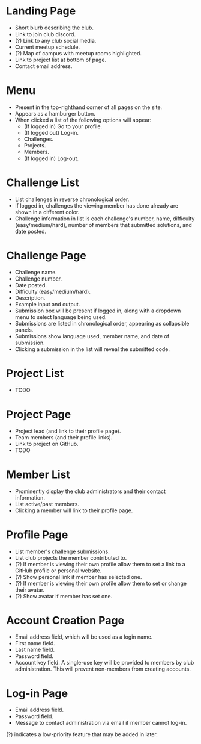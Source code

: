 # Landing Page
- Short blurb describing the club.
- Link to join club discord.
- (?) Link to any club social media.
- Current meetup schedule.
- (?) Map of campus with meetup rooms highlighted.
- Link to project list at bottom of page.
- Contact email address.

# Menu
- Present in the top-righthand corner of all pages on the site.
- Appears as a hamburger button.
- When clicked a list of the following options will appear:
    - (If logged in) Go to your profile.
    - (If logged out) Log-in.
    - Challenges.
    - Projects.
    - Members.
    - (If logged in) Log-out.

# Challenge List
- List challenges in reverse chronological order.
- If logged in, challenges the viewing member has done already are shown in a different color.
- Challenge information in list is each challenge's number, name, difficulty (easy/medium/hard), number of members that submitted solutions, and date posted.

# Challenge Page
- Challenge name.
- Challenge number.
- Date posted.
- Difficulty (easy/medium/hard).
- Description.
- Example input and output.
- Submission box will be present if logged in, along with a dropdown menu to select language being used.
- Submissions are listed in chronological order, appearing as collapsible panels.
- Submissions show language used, member name, and date of submission.
- Clicking a submission in the list will reveal the submitted code.

# Project List
- TODO

# Project Page
- Project lead (and link to their profile page).
- Team members (and their profile links).
- Link to project on GitHub.
- TODO

# Member List
- Prominently display the club administrators and their contact information.
- List active/past members.
- Clicking a member will link to their profile page.

# Profile Page
- List member's challenge submissions.
- List club projects the member contributed to.
- (?) If member is viewing their own profile allow them to set a link to a GitHub profile or personal website.
- (?) Show personal link if member has selected one.
- (?) If member is viewing their own profile allow them to set or change their avatar.
- (?) Show avatar if member has set one.

# Account Creation Page
- Email address field, which will be used as a login name.
- First name field.
- Last name field.
- Password field.
- Account key field. A single-use key will be provided to members by club administration. This will prevent non-members from creating accounts.

# Log-in Page
- Email address field.
- Password field.
- Message to contact administration via email if member cannot log-in.


(?) indicates a low-priority feature that may be added in later.
